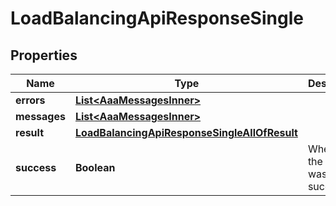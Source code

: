

# LoadBalancingApiResponseSingle


## Properties

| Name | Type | Description | Notes |
|------------ | ------------- | ------------- | -------------|
|**errors** | [**List&lt;AaaMessagesInner&gt;**](AaaMessagesInner.md) |  |  |
|**messages** | [**List&lt;AaaMessagesInner&gt;**](AaaMessagesInner.md) |  |  |
|**result** | [**LoadBalancingApiResponseSingleAllOfResult**](LoadBalancingApiResponseSingleAllOfResult.md) |  |  |
|**success** | **Boolean** | Whether the API call was successful |  |




